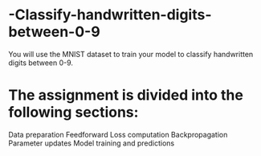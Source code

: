# -Classify-handwritten-digits-between-0-9
You will use the MNIST dataset to train your model to classify handwritten digits between 0-9.

# The assignment is divided into the following sections:
Data preparation
Feedforward
Loss computation
Backpropagation
Parameter updates
Model training and predictions
